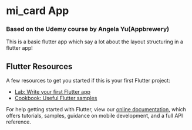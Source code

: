 # mi_card App

### Based on the Udemy course by Angela Yu(Appbrewery)

This is a basic flutter app which say a lot about the layout structuring in a flutter app!

## Flutter Resources

A few resources to get you started if this is your first Flutter project:

- [Lab: Write your first Flutter app](https://flutter.dev/docs/get-started/codelab)
- [Cookbook: Useful Flutter samples](https://flutter.dev/docs/cookbook)

For help getting started with Flutter, view our
[online documentation](https://flutter.dev/docs), which offers tutorials,
samples, guidance on mobile development, and a full API reference.
